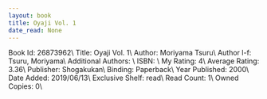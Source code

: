 ```yaml
---
layout: book
title: Oyaji Vol. 1
date_read: None
---
```


Book Id: 26873962\ 
Title: Oyaji Vol. 1\ 
Author: Moriyama Tsuru\ 
Author l-f: Tsuru, Moriyama\ 
Additional Authors: \ 
ISBN: \ 
My Rating: 4\ 
Average Rating: 3.36\ 
Publisher: Shogakukan\ 
Binding: Paperback\ 
Year Published: 2000\ 
Date Added: 2019/06/13\ 
Exclusive Shelf: read\ 
Read Count: 1\ 
Owned Copies: 0\ 

